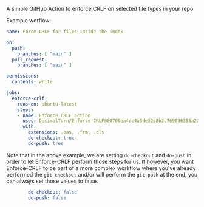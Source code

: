 A simple GitHub Action to enforce CRLF on selected file types in your repo.

Example worflow:
```yml
name: Force CRLF for files inside the index

on:
  push:
    branches: [ "main" ]
  pull_request:
    branches: [ "main" ]

permissions:
  contents: write

jobs:
  enforce-crlf:
    runs-on: ubuntu-latest
    steps:
    - name: Enforce CRLF action
      uses: DecimalTurn/Enforce-CRLF@08706ea4cc4a3de32d8b3c769686355a22d69e84 #v1.1.2
      with:
        extensions: .bas, .frm, .cls
        do-checkout: true
        do-push: true
```

Note that in the above example, we are setting `do-checkout` and `do-push` in order to let Enforce-CRLF perform those steps for us. If however, you want Enforce-CRLF to be part of a more complex workflow where you've already performed the `git checkout` and/or will perform the `git push` at the end, you can always set those values to false.

```yml
        do-checkout: false
        do-push: false
```
